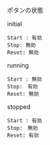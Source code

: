 ポタンの状態

initial

    Start : 有効
    Stop: 無効
    Reset: 無効
    
running 

    Start : 無効
    Stop:　有効
    Reset: 無効
    
stopped
    
    Start : 有効
    Stop:　無効
    Reset: 有効
 